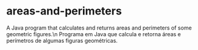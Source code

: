 # areas-and-perimeters
 A Java program that calculates and returns areas and perimeters of some geometric figures.\n
 Programa em Java que calcula e retorna áreas e perímetros de algumas figuras geométricas.
